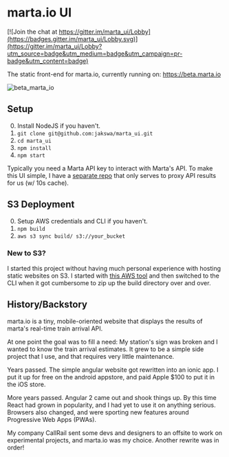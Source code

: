 # marta.io UI

[![Join the chat at https://gitter.im/marta_ui/Lobby](https://badges.gitter.im/marta_ui/Lobby.svg)](https://gitter.im/marta_ui/Lobby?utm_source=badge&utm_medium=badge&utm_campaign=pr-badge&utm_content=badge)

The static front-end for marta.io, currently running
on: https://beta.marta.io

![beta_marta_io](https://user-images.githubusercontent.com/137793/36806617-90d660b2-1c8e-11e8-8e38-6e4327a9458a.png)

## Setup

0. Install NodeJS if you haven't.
1. `git clone git@github.com:jakswa/marta_ui.git`
2. `cd marta_ui`
3. `npm install`
4. `npm start`

Typically you need a Marta API key to interact with Marta's API.
To make this UI simple, I have a [separate repo](https://github.com/jakswa/miotwo)
that only serves to proxy API results for us (w/ 10s cache).

## S3 Deployment

0. Setup AWS credentials and CLI if you haven't.
1. `npm build`
2. `aws s3 sync build/ s3://your_bucket`

### New to S3?

I started this project without having much personal experience
with hosting static websites on S3. I started with [this AWS
tool](https://console.aws.amazon.com/quickstart-website) and
then switched to the CLI when it got cumbersome to zip up the
build directory over and over.

## History/Backstory

marta.io is a tiny, mobile-oriented website that displays
the results of marta's real-time train arrival API.

At one point the goal was to fill a need: My station's sign
was broken and I wanted to know the train arrival estimates.
It grew to be a simple side project that I use, and that
requires very little maintenance.

Years passed. The simple angular website got rewritten into
an ionic app. I put it up for free on the android appstore,
and paid Apple $100 to put it in the iOS store.

More years passed. Angular 2 came out and shook things up.
By this time React had grown in popularity, and I had yet
to use it on anything serious. Browsers also changed, and
were sporting new features around Progressive Web Apps (PWAs).

My company CallRail sent some devs and designers to an offsite
to work on experimental projects, and marta.io was my choice.
Another rewrite was in order!
